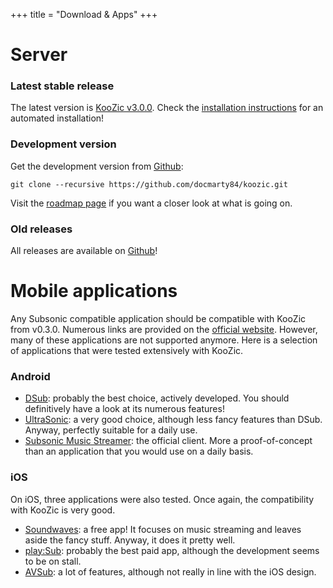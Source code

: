 +++
title = "Download & Apps"
+++

# Server

### Latest stable release

The latest version is [KooZic v3.0.0](https://github.com/DocMarty84/koozic/releases/latest). Check
the [installation instructions](/installation/) for an automated installation!

### Development version

Get the development version from [Github](https://github.com/docmarty84/koozic):

```
git clone --recursive https://github.com/docmarty84/koozic.git
```

Visit the [roadmap page](https://trello.com/b/qF9sVXo3/koozic-development) if you want a closer look
at what is going on.

### Old releases

All releases are available on [Github](https://github.com/DocMarty84/koozic/releases)!

# Mobile applications

Any Subsonic compatible application should be compatible with KooZic from v0.3.0. Numerous links are
provided on the [official website](http://www.subsonic.org/pages/apps.jsp). However, many of these
applications are not supported anymore. Here is a selection of applications that were tested
extensively with KooZic.

### Android

-   [DSub](https://github.com/daneren2005/Subsonic/releases): probably the best choice, actively
    developed. You should definitively have a look at its numerous features!
-   [UltraSonic](https://play.google.com/store/apps/details?id=org.moire.ultrasonic): a very good
    choice, although less fancy features than DSub. Anyway, perfectly suitable for a daily use.
-   [Subsonic Music Streamer](https://play.google.com/store/apps/details?id=net.sourceforge.subsonic.androidapp):
    the official client. More a proof-of-concept than an application that you would use on a daily
    basis.

### iOS

On iOS, three applications were also tested. Once again, the compatibility with KooZic is very good.

-   [Soundwaves](https://itunes.apple.com/app/soundwaves/id736139596?mt=8): a free app! It focuses
    on music streaming and leaves aside the fancy stuff. Anyway, it does it pretty well.
-   [play:Sub](https://itunes.apple.com/us/app/play-sub-subsonic-music-streamer/id955329386?mt=8):
    probably the best paid app, although the development seems to be on stall.
-   [AVSub](https://itunes.apple.com/us/app/avsub/id923424694?mt=8): a lot of features, although not
    really in line with the iOS design.
